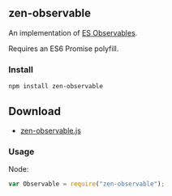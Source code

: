## zen-observable

An implementation of [ES Observables](https://github.com/zenparsing/es-observable).

Requires an ES6 Promise polyfill.

### Install

```
npm install zen-observable
```

## Download

- [zen-observable.js](https://raw.githubusercontent.com/zenparsing/zen-observable/master/zen-observable.js)

### Usage

Node:

```js
var Observable = require("zen-observable");
```
